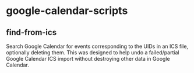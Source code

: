 # google-calendar-scripts

## find-from-ics

Search Google Calendar for events corresponding to the UIDs in an ICS file, optionally deleting them. This was designed to help undo a failed/partial Google Calendar ICS import without destroying other data in Google Calendar.
